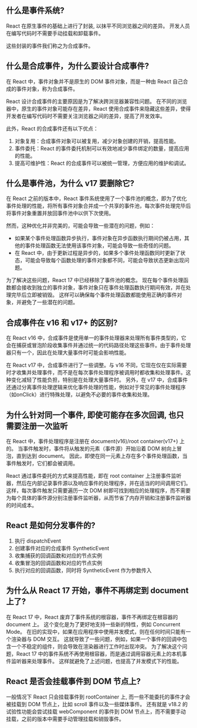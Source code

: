 ## 什么是事件系统?

React 在原生事件的基础上进行了封装, 以抹平不同浏览器之间的差异。
开发人员在编写代码时不需要手动挂载和卸载事件。

这些封装的事件我们称之为合成事件。

## 什么是合成事件，为什么要设计合成事件?

在 React 中，事件对象并不是原生的 DOM 事件对象，而是一种由 React 自己合成的事件对象，称为合成事件。

React 设计合成事件的主要原因是为了解决跨浏览器兼容性问题。
在不同的浏览器中，原生的事件对象可能存在差异，React 使用合成事件来隐藏这些差异，使得开发者在编写代码时不需要关注浏览器之间的差异，提高了开发效率。

此外，React 的合成事件还有以下优点：

1. 对象复用：合成事件对象可以被复用，减少对象创建的开销，提高性能。
2. 事件委托：React 的事件委托机制可以有效地减少事件绑定的数量，提高应用的性能。
3. 提高可维护性：React 的合成事件可以被统一管理，方便应用的维护和调试。

## 什么是事件池，为什么 v17 要删除它?

在 React 之前的版本中，React 事件系统使用了一个事件池的概念，即为了优化事件处理的性能，将所有事件对象合并成一个共享的事件池，每次事件处理完毕后将事件对象重置并放回事件池中以供下次使用。

然而，这种优化并非完美的，可能会导致一些潜在的问题，例如：

- 如果某个事件处理函数异步执行，事件对象在异步函数执行期间仍被占用，其他的事件处理函数无法使用该事件对象，可能会导致一些奇怪的问题。
- 在 React 中，由于更新过程是异步的，如果多个事件处理函数同时更新了状态，可能会导致每个函数处理的事件对象都不同，可能会导致状态更新出现问题。

为了解决这些问题，React 17 中已经移除了事件池的概念。
现在每个事件处理函数都会接收到独立的事件对象，事件对象只在事件处理函数执行期间有效，并在处理完毕后立即被销毁。
这样可以确保每个事件处理函数都能使用正确的事件对象，并避免了一些潜在的问题。

## 合成事件在 v16 和 v17+ 的区别?

在 React v16 中，合成事件是使用单一的事件处理器来处理所有事件类型的，它会在捕获或冒泡阶段收集事件并通过统一的代码路径处理这些事件。由于事件处理器只有一个，因此在处理大量事件时可能会影响性能。

在 React v17 中，合成事件进行了一些调整。与 v16 不同，它现在仅在实际需要时才收集并处理事件，而不是在每次事件处理程序被调用时都收集和处理事件。这种变化减轻了性能负担，特别是在处理大量事件时。
另外，在 v17 中，合成事件还通过分离事件处理逻辑来优化事件处理的性能，例如对于常见的事件处理程序（如onClick）进行特殊处理，以避免不必要的事件收集和处理。

## 为什么针对同一个事件, 即使可能存在多次回调, 也只需要注册一次监听

在 React 中，事件处理程序是注册在 document(v16)/root container(v17+) 上的。
当事件触发时，事件将从触发的元素（事件源）开始沿着 DOM 树向上冒泡，直到达到 document。
因此，即使在同一元素上存在多个事件处理函数，当事件触发时，它们都会被调用。

React 通过事件委托的方式来提高性能，即在 root container 上注册事件监听器，然后在内部记录事件源以及响应事件的处理程序，并在适当的时间调用它们。
这样，每次事件触发只需要遍历一次 DOM 树即可找到相应的处理程序，而不需要为每个具体的事件源分别注册事件监听器，从而节省了内存开销和注册事件监听器的时间成本。

## React 是如何分发事件的?

1. 执行 dispatchEvent
2. 创建事件对应的合成事件 SyntheticEvent
3. 收集捕获的回调函数和对应的节点实例
4. 收集冒泡的回调函数和对应的节点实例
5. 执行对应的回调函数，同时将 SyntheticEvent 作为参数传入

## 为什么从 React 17 开始，事件不再绑定到 document 上了?

在 React 17 中，React 废弃了事件系统的根容器，事件不再绑定在根容器的 document 上。
这个变化是为了更好地支持一些新的特性，例如 Concurrent Mode。
在旧的实现中，如果在应用程序中使用并发模式，则在任何时间只能有一个渲染器与 DOM 交互。
这就导致了一些问题，例如，如果一个事件的回调中包含一个不稳定的组件，则会导致在渲染器进行工作时出现冲突。
为了解决这个问题，React 17 中的事件系统不再使用根容器，而是通过调用容器元素上的本机事件监听器来处理事件。
这样就避免了上述问题，也提高了并发模式下的性能。

## React 是否会挂载事件到 DOM 节点上?

一般情况下 React 只会挂载事件到 rootContainer 上, 而一些不能委托的事件才会被挂载到 DOM 节点上，比如 scroll 事件以及一些媒体事件。
还有就是 v18.2 的试验性功能会尝试挂载 webComponent 的事件到 DOM 节点上，而不需要手动挂载，之前的版本中需要手动管理挂载和销毁事件。



